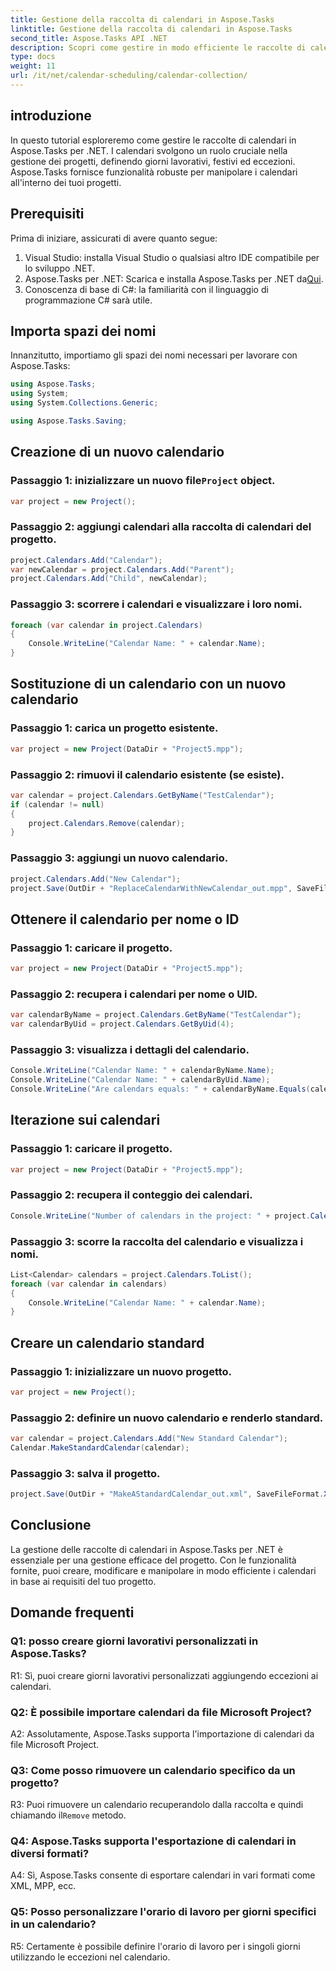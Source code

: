```yaml
---
title: Gestione della raccolta di calendari in Aspose.Tasks
linktitle: Gestione della raccolta di calendari in Aspose.Tasks
second_title: Aspose.Tasks API .NET
description: Scopri come gestire in modo efficiente le raccolte di calendari in Aspose.Tasks per .NET. Crea, modifica e manipola i calendari con facilità.
type: docs
weight: 11
url: /it/net/calendar-scheduling/calendar-collection/
---
```

## introduzione

In questo tutorial esploreremo come gestire le raccolte di calendari in Aspose.Tasks per .NET. I calendari svolgono un ruolo cruciale nella gestione dei progetti, definendo giorni lavorativi, festivi ed eccezioni. Aspose.Tasks fornisce funzionalità robuste per manipolare i calendari all'interno dei tuoi progetti.

## Prerequisiti

Prima di iniziare, assicurati di avere quanto segue:

1. Visual Studio: installa Visual Studio o qualsiasi altro IDE compatibile per lo sviluppo .NET.
2.  Aspose.Tasks per .NET: Scarica e installa Aspose.Tasks per .NET da[Qui](https://releases.aspose.com/tasks/net/).
3. Conoscenza di base di C#: la familiarità con il linguaggio di programmazione C# sarà utile.

## Importa spazi dei nomi

Innanzitutto, importiamo gli spazi dei nomi necessari per lavorare con Aspose.Tasks:

```csharp
using Aspose.Tasks;
using System;
using System.Collections.Generic;

using Aspose.Tasks.Saving;

```

## Creazione di un nuovo calendario

###  Passaggio 1: inizializzare un nuovo file`Project` object.
```csharp
var project = new Project();
```

### Passaggio 2: aggiungi calendari alla raccolta di calendari del progetto.
```csharp
project.Calendars.Add("Calendar");
var newCalendar = project.Calendars.Add("Parent");
project.Calendars.Add("Child", newCalendar);
```

### Passaggio 3: scorrere i calendari e visualizzare i loro nomi.
```csharp
foreach (var calendar in project.Calendars)
{
    Console.WriteLine("Calendar Name: " + calendar.Name);
}
```

## Sostituzione di un calendario con un nuovo calendario

### Passaggio 1: carica un progetto esistente.
```csharp
var project = new Project(DataDir + "Project5.mpp");
```

### Passaggio 2: rimuovi il calendario esistente (se esiste).
```csharp
var calendar = project.Calendars.GetByName("TestCalendar");
if (calendar != null)
{
    project.Calendars.Remove(calendar);
}
```

### Passaggio 3: aggiungi un nuovo calendario.
```csharp
project.Calendars.Add("New Calendar");
project.Save(OutDir + "ReplaceCalendarWithNewCalendar_out.mpp", SaveFileFormat.Mpp);
```

## Ottenere il calendario per nome o ID

### Passaggio 1: caricare il progetto.
```csharp
var project = new Project(DataDir + "Project5.mpp");
```

### Passaggio 2: recupera i calendari per nome o UID.
```csharp
var calendarByName = project.Calendars.GetByName("TestCalendar");
var calendarByUid = project.Calendars.GetByUid(4);
```

### Passaggio 3: visualizza i dettagli del calendario.
```csharp
Console.WriteLine("Calendar Name: " + calendarByName.Name);
Console.WriteLine("Calendar Name: " + calendarByUid.Name);
Console.WriteLine("Are calendars equals: " + calendarByName.Equals(calendarByUid));
```

## Iterazione sui calendari

### Passaggio 1: caricare il progetto.
```csharp
var project = new Project(DataDir + "Project5.mpp");
```

### Passaggio 2: recupera il conteggio dei calendari.
```csharp
Console.WriteLine("Number of calendars in the project: " + project.Calendars.Count);
```

### Passaggio 3: scorre la raccolta del calendario e visualizza i nomi.
```csharp
List<Calendar> calendars = project.Calendars.ToList();
foreach (var calendar in calendars)
{
    Console.WriteLine("Calendar Name: " + calendar.Name);
}
```

## Creare un calendario standard

### Passaggio 1: inizializzare un nuovo progetto.
```csharp
var project = new Project();
```

### Passaggio 2: definire un nuovo calendario e renderlo standard.
```csharp
var calendar = project.Calendars.Add("New Standard Calendar");
Calendar.MakeStandardCalendar(calendar);
```

### Passaggio 3: salva il progetto.
```csharp
project.Save(OutDir + "MakeAStandardCalendar_out.xml", SaveFileFormat.Xml);
```

## Conclusione

La gestione delle raccolte di calendari in Aspose.Tasks per .NET è essenziale per una gestione efficace del progetto. Con le funzionalità fornite, puoi creare, modificare e manipolare in modo efficiente i calendari in base ai requisiti del tuo progetto.

## Domande frequenti

### Q1: posso creare giorni lavorativi personalizzati in Aspose.Tasks?

R1: Sì, puoi creare giorni lavorativi personalizzati aggiungendo eccezioni ai calendari.

### Q2: È possibile importare calendari da file Microsoft Project?

A2: Assolutamente, Aspose.Tasks supporta l'importazione di calendari da file Microsoft Project.

### Q3: Come posso rimuovere un calendario specifico da un progetto?

 R3: Puoi rimuovere un calendario recuperandolo dalla raccolta e quindi chiamando il`Remove` metodo.

### Q4: Aspose.Tasks supporta l'esportazione di calendari in diversi formati?

A4: Sì, Aspose.Tasks consente di esportare calendari in vari formati come XML, MPP, ecc.

### Q5: Posso personalizzare l'orario di lavoro per giorni specifici in un calendario?

R5: Certamente è possibile definire l'orario di lavoro per i singoli giorni utilizzando le eccezioni nel calendario.